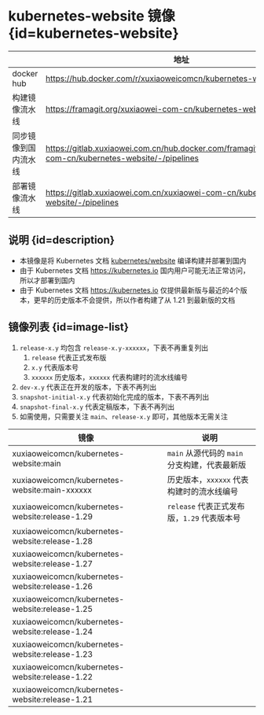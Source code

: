 # kubernetes-website 镜像 {id=kubernetes-website}

|            | 地址                                                                                                          |
|------------|-------------------------------------------------------------------------------------------------------------|
| docker hub | https://hub.docker.com/r/xuxiaoweicomcn/kubernetes-website                                                  |
| 构建镜像流水线    | https://framagit.org/xuxiaowei-com-cn/kubernetes-website/-/pipelines                                        |
| 同步镜像到国内流水线 | https://gitlab.xuxiaowei.com.cn/hub.docker.com/framagit.org/xuxiaowei-com-cn/kubernetes-website/-/pipelines |
| 部署镜像流水线    | https://gitlab.xuxiaowei.com.cn/xuxiaowei-com-cn/kubernetes-website/-/pipelines                             |

## 说明 {id=description}

- 本镜像是将 Kubernetes 文档 [kubernetes/website](https://github.com/kubernetes/website) 编译构建并部署到国内
- 由于 Kubernetes 文档 https://kubernetes.io 国内用户可能无法正常访问，所以才部署到国内
- 由于 Kubernetes 文档 https://kubernetes.io 仅提供最新版与最近的4个版本，更早的历史版本不会提供，所以作者构建了从 1.21
  到最新版的文档

## 镜像列表 {id=image-list}

1. `release-x.y` 均包含 `release-x.y-xxxxxx`，下表不再重复列出
    1. `release` 代表正式发布版
    2. `x.y` 代表版本号
    3. `xxxxxx` 历史版本，`xxxxxx` 代表构建时的流水线编号
2. `dev-x.y` 代表正在开发的版本，下表不再列出
3. `snapshot-initial-x.y` 代表初始化完成的版本，下表不再列出
4. `snapshot-final-x.y` 代表定稿版本，下表不再列出
5. 如需使用，只需要关注 `main`、`release-x.y` 即可，其他版本无需关注

| 镜像                                             | 说明                             |
|------------------------------------------------|--------------------------------|
| xuxiaoweicomcn/kubernetes-website:main         | `main` 从源代码的 `main` 分支构建，代表最新版 |
| xuxiaoweicomcn/kubernetes-website:main-xxxxxx  | 历史版本，`xxxxxx` 代表构建时的流水线编号      |
| xuxiaoweicomcn/kubernetes-website:release-1.29 | `release` 代表正式发布版，`1.29` 代表版本号 |
| xuxiaoweicomcn/kubernetes-website:release-1.28 |                                |
| xuxiaoweicomcn/kubernetes-website:release-1.27 |                                |
| xuxiaoweicomcn/kubernetes-website:release-1.26 |                                |
| xuxiaoweicomcn/kubernetes-website:release-1.25 |                                |
| xuxiaoweicomcn/kubernetes-website:release-1.24 |                                |
| xuxiaoweicomcn/kubernetes-website:release-1.23 |                                |
| xuxiaoweicomcn/kubernetes-website:release-1.22 |                                |
| xuxiaoweicomcn/kubernetes-website:release-1.21 |                                |

<style>

._image_xuxiaoweicomcn_kubernetes-website #kubernetes-website + table tr th:nth-child(1), 
._image_xuxiaoweicomcn_kubernetes-website #kubernetes-website + table tr td:nth-child(1) {
    min-width: 160px;
}

._image_xuxiaoweicomcn_kubernetes-website #kubernetes-website + table tr th:nth-child(2), 
._image_xuxiaoweicomcn_kubernetes-website #kubernetes-website + table tr td:nth-child(2) {
    min-width: 785px;
}

._image_xuxiaoweicomcn_kubernetes-website table tr th:nth-child(1), 
._image_xuxiaoweicomcn_kubernetes-website table tr td:nth-child(1) {
    min-width: 355px;
}

._image_xuxiaoweicomcn_kubernetes-website table tr th:nth-child(2), 
._image_xuxiaoweicomcn_kubernetes-website table tr td:nth-child(2) {
    min-width: 320px;
}

</style>